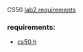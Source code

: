 CS50 [lab2 requirements](https://cs50.harvard.edu/x/2021/labs/2/)


### requirements:
- [cs50.h](https://github.com/cs50/libcs50)
